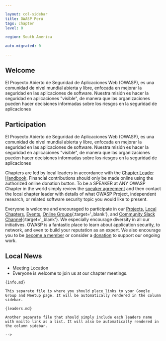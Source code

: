 ```yaml
---

layout: col-sidebar
title: OWASP Perú
tags: chapter
level: 0

region: South America

auto-migrated: 0

---
```


## Welcome
El Proyecto Abierto de Seguridad de Aplicaciones Web (OWASP), es una comunidad de nivel mundial abierta y libre, enfocada en mejorar la seguridad en las aplicaciones de software. Nuestra misión es hacer la seguridad en aplicaciones "visible", de manera que las organizaciones pueden hacer decisiones informadas sobre los riesgos en la seguridad de aplicaciones

## Participation
El Proyecto Abierto de Seguridad de Aplicaciones Web (OWASP), es una comunidad de nivel mundial abierta y libre, enfocada en mejorar la seguridad en las aplicaciones de software. Nuestra misión es hacer la seguridad en aplicaciones "visible", de manera que las organizaciones pueden hacer decisiones informadas sobre los riesgos en la seguridad de aplicaciones

Chapters are led by local leaders in accordance with the [Chapter Leader Handbook](/www-policy/rules-of-procedure/chapter-handbook). Financial contributions should only be made online using the authorized online donation button. To be a SPEAKER at ANY OWASP Chapter in the world simply review the [speaker agreement](/www-policy/speaker-agreement) and then contact the local chapter leader with details of what OWASP Project, independent research, or related software security topic you would like to present.

Everyone is welcome and encouraged to participate in our [Projects](/projects), [Local Chapters](/chapters), [Events](/events), [Online Groups](https://groups.google.com/a/owasp.com/){:target='_blank'}, and [Community Slack Channel](https://owasp.slack.com/){:target='_blank'}. We especially encourage diversity in all our initiatives. OWASP is a fantastic place to learn about application security, to network, and even to build your reputation as an expert. We also encourage you to be [become a member](/membership) or consider a [donation](/donate) to support our ongoing work.

## Local News
- Meeting Location
- Everyone is welcome to join us at our chapter meetings.

```
{info.md}

This separate file is where you should place links to your Google Group and Meetup page. It will be automatically rendered in the column sidebar.

{leaders.md}

Another separate file that should simply include each leaders name with mailto link as a list. It will also be automatically rendered in the column sidebar.

-->
